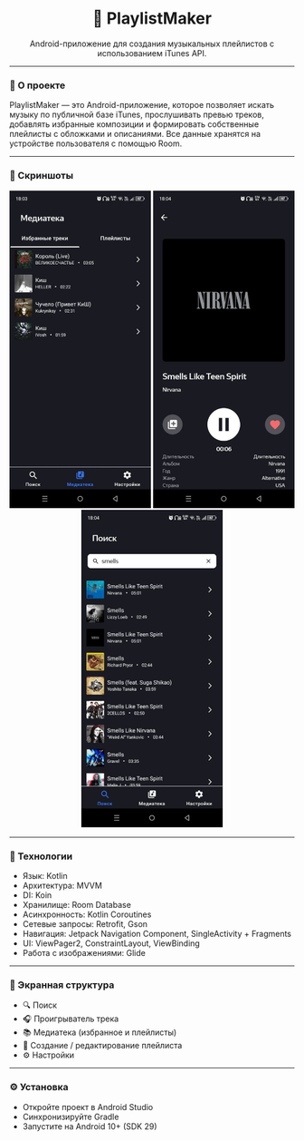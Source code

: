 

<h1 align="center">🎵 PlaylistMaker</h1>
<p align="center">
  Android-приложение для создания музыкальных плейлистов с использованием iTunes API.
</p>

---

### 🧠 О проекте

PlaylistMaker — это Android-приложение, которое позволяет искать музыку по публичной базе iTunes, прослушивать превью треков, добавлять избранные композиции и формировать собственные плейлисты с обложками и описаниями. Все данные хранятся на устройстве пользователя с помощью Room.

---

### 📱 Скриншоты

<p align="center">
  <img src="screenshots/screen1.jpg" width="250"/>
  <img src="screenshots/screen2.jpg" width="250"/>
  <img src="screenshots/screen3.jpg" width="250"/>
</p>

---

### 🧰 Технологии

<p align="center">
  
- Язык: Kotlin
- Архитектура: MVVM
- DI: Koin
- Хранилище: Room Database
- Асинхронность: Kotlin Coroutines
- Сетевые запросы: Retrofit, Gson
- Навигация: Jetpack Navigation Component, SingleActivity + Fragments
- UI: ViewPager2, ConstraintLayout, ViewBinding
- Работа с изображениями: Glide
</p>

---

### 🧭 Экранная структура

- 🔍 Поиск
- 🎧 Проигрыватель трека
- 📚 Медиатека (избранное и плейлисты)
- 📝 Создание / редактирование плейлиста
- ⚙️ Настройки

---

### ⚙️ Установка

- Откройте проект в Android Studio
- Синхронизируйте Gradle
- Запустите на Android 10+ (SDK 29)

